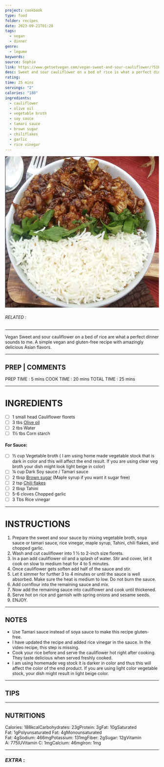 ```yaml
---
project: cookbook
type: food
folder: recipes
date: 2023-09-21T01:28
tags:
  - vegan
  - dinner
genre:
  - legume
keywords: 
source: Sophie
link: https://www.getsetvegan.com/vegan-sweet-and-sour-cauliflower/?5162974164
desc: Sweet and sour cauliflower on a bed of rice is what a perfect dinner sound to me. A simple vegan and gluten-free recipe with amazingly delicious Asian flavors.
rating: 
time: 25 mins
servings: "2"
calories: "188"
ingredients:
  - cauliflower
  - olive oil
  - vegetable broth
  - soy sauce
  - tamari sauce
  - brown sugar
  - chiliflakes
  - garlic
  - rice vinegar
---
```


![IMAGE](image_289.png)

###### *RELATED* : 
---
Vegan Sweet and sour cauliflower on a bed of rice are what a perfect dinner sounds to me. A simple vegan and gluten-free recipe with amazingly delicious Asian flavors.

---
## PREP | COMMENTS

PREP TIME : 5 mins
COOK TIME : 20 mins
TOTAL TIME : 25 mins

---
# INGREDIENTS

- [ ] 1 small head Cauliflower florets
- [ ] 3 tbs [Olive oil](https://amzn.to/3MwwMpS)
- [ ] 2 tbs Water
- [ ] 1½ tbs Corn starch

#### For Sauce:

- [ ] ½ cup Vegetable broth ( I am using home made vegetable stock that is dark in color and this will affect the end result. If you are using clear veg broth your dish might look light beige in color)
- [ ] ¼ cup Dark Soy sauce / Tamari sauce
- [ ] 2 tbsp [Brown sugar](https://amzn.to/3Z6Zfrf) (Maple syrup if you want it sugar free)
- [ ] 2 tsp [Chili flakes](https://amzn.to/3P4W5BJ)
- [ ] 2 tbsp Tahini
- [ ] 5-6 cloves Chopped garlic
- [ ] 3 Tbs Rice vinegar

---
# INSTRUCTIONS

1. Prepare the sweet and sour sauce by mixing vegetable broth, soya sauce or tamari sauce, rice vinegar, maple syrup, Tahini, chili flakes, and chopped garlic. 
2. Wash and cut cauliflower into 1 ½ to 2-inch size florets.  
3. In a pan add cauliflower oil and a splash of water. Stir and cover, let it cook on slow to medium heat for 4 to 5 minutes.  
4. Once cauliflower gets soften add half of the sauce and stir.  
5. Let it simmer for further 3 to 4 minutes or until the sauce is well absorbed. Make sure the heat is medium to low. Do not burn the sauce.  
6. Add cornflour into the remaining sauce and mix.
7. Now add the remaining sauce into cauliflower and cook until thickened. 
8. Serve hot on rice and garnish with spring onions and sesame seeds.  
9. ENJOY.

---
## NOTES

- Use Tamari sauce instead of soya sauce to make this recipe gluten-free.  
- I have updated the recipe and added rice vinegar in the sauce. In the video recipe, this step is missing.  
- Cook your rice before and serve the cauliflower hot right after cooking. They taste delicious when served freshly cooked. 
- I am using homemade veg stock it is darker in color and thus this will affect the color of the end product. If you are using light color vegetable stock, your dish might result in light beige color.

---
## TIPS



---
## NUTRITIONS

Calories: 188kcalCarbohydrates: 23gProtein: 3gFat: 10gSaturated Fat: 1gPolyunsaturated Fat: 4gMonounsaturated Fat: 4gSodium: 466mgPotassium: 131mgFiber: 2gSugar: 12gVitamin A: 775IUVitamin C: 1mgCalcium: 46mgIron: 1mg

---
### *EXTRA* :



